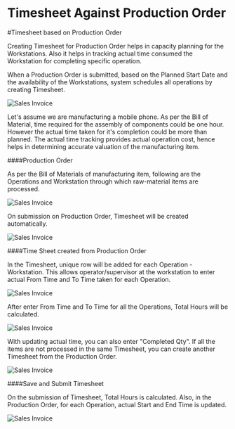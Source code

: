 <!-- add-breadcrumbs -->
# Timesheet Against Production Order

#Timesheet based on Production Order

Creating Timesheet for Production Order helps in capacity planning for the Workstations. Also it helps in tracking actual time consumed the Workstation for completing specific operation.

When a Production Order is submitted, based on the Planned Start Date and the availability of the Workstations, system schedules all operations by creating Timesheet.

<img class="screenshot" alt="Sales Invoice" src="/docs/assets/img/project/timesheet/timesheet-capacity-planning.png">

Let's assume we are manufacturing a mobile phone. As per the Bill of Material, time required for the assembly of components could be one hour. However the actual time taken for it's completion could be more than planned. The actual time tracking provides actual operation cost, hence helps in determining accurate valuation of the manufacturing item.

####Production Order

As per the Bill of Materials of manufacturing item, following are the Operations and Workstation through which raw-material items are processed.

<img class="screenshot" alt="Sales Invoice" src="/docs/assets/img/project/timesheet/timesheet-production-order-1.png">

On submission on Production Order, Timesheet will be created automatically.

<img class="screenshot" alt="Sales Invoice" src="/docs/assets/img/project/timesheet/timesheet-production-order-2.png">

####Time Sheet created from Production Order

In the Timesheet, unique row will be added for each Operation - Workstation. This allows operator/supervisor at the workstation to enter actual From Time and To Time taken for each Operation.

<img class="screenshot" alt="Sales Invoice" src="/docs/assets/img/project/timesheet/timesheet-production-order-3.gif">

After enter From Time and To Time for all the Operations, Total Hours will be calculated.

<img class="screenshot" alt="Sales Invoice" src="/docs/assets/img/project/timesheet/timesheet-production-order-6.png">

With updating actual time, you can also enter "Completed Qty". If all the items are not processed in the same Timesheet, you can create another Timesheet from the Production Order.

<img class="screenshot" alt="Sales Invoice" src="/docs/assets/img/project/timesheet/timesheet-production-order-4.png">

####Save and Submit Timesheet

On the submission of Timesheet, Total Hours is calculated. Also, in the Production Order, for each Operation, actual Start and End Time is updated.

<img class="screenshot" alt="Sales Invoice" src="/docs/assets/img/project/timesheet/timesheet-production-order-5.png">
